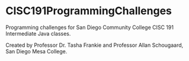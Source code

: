 # CISC191ProgrammingChallenges
Programming challenges for San Diego Community College CISC 191 Intermediate Java classes.

Created by Professor Dr. Tasha Frankie and Professor Allan Schougaard, San Diego Mesa College.
